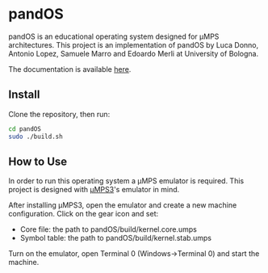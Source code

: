 # pandOS
pandOS is an educational operating system designed for µMPS architectures.
This project is an implementation of pandOS by Luca Donno, Antonio Lopez, Samuele Marro and Edoardo Merli at University of Bologna.

The documentation is available [here](https://pandos.readthedocs.io/).

## Install

Clone the repository, then run:

```bash
cd pandOS
sudo ./build.sh
```

## How to Use

In order to run this operating system a µMPS emulator is required.
This project is designed with [µMPS3](https://github.com/virtualsquare/umps3)'s emulator in mind.

After installing µMPS3, open the emulator and create a new machine configuration. Click on the gear icon
and set:
* Core file: the path to pandOS/build/kernel.core.umps
* Symbol table: the path to pandOS/build/kernel.stab.umps

Turn on the emulator, open Terminal 0 (Windows->Terminal 0) and start the machine.
